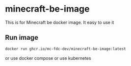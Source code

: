 # minecraft-be-image
This is for Minecraft be docker image.
It easy to use it

## Run image
```sh
docker run ghcr.io/mc-fdc-dev/minecraft-be-image:latest
```

or use docker compose
or use kubernetes
